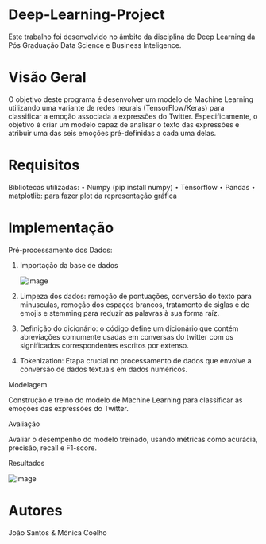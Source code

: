 # Deep-Learning-Project
Este trabalho foi desenvolvido no âmbito da disciplina de Deep Learning da Pós Graduação Data Science e Business Inteligence. 

# Visão Geral
O objetivo deste programa é desenvolver um modelo de Machine Learning utilizando uma variante de redes neurais (TensorFlow/Keras) para classificar a emoção associada a expressões do Twitter. Especificamente, o objetivo é criar um modelo capaz de analisar o texto das expressões e atribuir uma das seis emoções pré-definidas a cada uma delas.

# Requisitos

Bibliotecas utilizadas: 
• Numpy (pip install numpy) 
• Tensorflow
• Pandas 
• matplotlib: para fazer plot da representação gráfica

# Implementação 

Pré-processamento dos Dados:

1. Importação da base de dados

   ![image](https://github.com/Monpintc/Deep-Learning-Project/assets/154018252/3bd3b903-628c-44a5-9b15-8bf56c9ae74d)

2. Limpeza dos dados: remoção de pontuações, conversão do texto para minusculas, remoção dos espaços brancos, tratamento de siglas e de emojis e stemming para reduzir as palavras à sua forma raíz.
3. Definição do dicionário: o código define um dicionário que contém abreviações comumente usadas em conversas do twitter com os significados correspondentes escritos por extenso.  

4. Tokenization: Etapa crucial no processamento de dados que envolve a conversão de dados textuais em dados numéricos. 

Modelagem

Construção e treino do modelo de Machine Learning para classificar as emoções das expressões do Twitter.

Avaliação

Avaliar o desempenho do modelo treinado, usando métricas como acurácia, precisão, recall e F1-score.

Resultados

![image](https://github.com/Monpintc/Deep-Learning-Project/assets/154018252/98807465-64b3-4471-b1b7-eaa5fe2e567f)



# Autores

João Santos & Mónica Coelho

